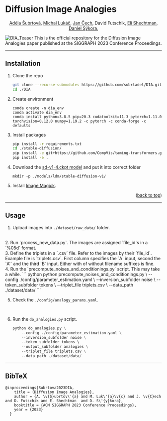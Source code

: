# Diffusion Image Analogies
<div align='center'>
<a href ="https://cmp.felk.cvut.cz/~subrtade/">Adéla Šubrtová</a>,
<a href ="https://research.adobe.com/person/michal-lukac/">Michal Lukáč</a>,  
<a href ="https://cmp.felk.cvut.cz/~cechj/">Jan Čech</a>,  
David Futschik,  
<a href ="https://research.adobe.com/person/eli-shechtman/">Eli Shechtman</a>,  
<a href ="https://dcgi.fel.cvut.cz/home/sykorad/">Daniel Sýkora</a>,  
</div>

![DIA_Teaser](https://github.com/subrtadel/DIA/assets/129282989/4e5ab11d-851a-4d9a-a6f8-d3769e994e33)
This is the official repository for the Diffusion Image Analogies paper published at the SIGGRAPH 2023 Conference Proceedings.

***

## Installation

1. Clone the repo
   ```sh
   git clone --recurse-submodules https://github.com/subrtadel/DIA.git
   cd ./DIA
   ```
2. Create environment 
    ```
    conda create -n dia_env
    conda activate dia_env
    conda install python=3.8.5 pip=20.3 cudatoolkit=11.3 pytorch=1.11.0 torchvision=0.12.0 numpy=1.19.2 -c pytorch -c conda-forge -c defaults
    ```
3. Install packages
   ```sh
   pip install -r requirements.txt
   cd ./stable-diffusion/
   pip install -e git+https://github.com/CompVis/taming-transformers.git@master#egg=taming-transformers
   pip install -e .
   ```
4. Download the [sd-v1-4.ckpt model](https://huggingface.co/CompVis/stable-diffusion-v-1-4-original) and put it into correct folder
    ```
    mkdir -p ./models/ldm/stable-diffusion-v1/

    ```
5. Install [Image Magick](https://imagemagick.org).

<p align="right">(<a href="#readme-top">back to top</a>)</p>

***


## Usage

1. Upload images into `./dataset/raw_data/` folder.
</br>
2. Run `process_new_data.py`. The images are assigned `file_id`s in a `%05d` format.
</br>
3. Define the triplets in a `.csv` file. Refer to the images by their `file_id`. 
    Example file is `triplets.csv`. First column specifies the `A` input, second the `A'` and the third `B` input. Either with of without filename suffixes is fine.
</br>
4. Run the `precompute_noises_and_conditionings.py` script. This may take a while.
    ``` python
    python precompute_noises_and_conditionings.py \
        --config ./config/parameter_estimation.yaml \
        --inversion_subfolder noise \
        --token_subfolder tokens \ 
        --triplet_file triplets.csv \
        --data_path ./dataset/data/
    ```

</br>

5. Check the `./config/analogy_params.yaml`.
</br>

6. Run the `do_analogies.py` script. 
    ``` python do_analogies.py
    python do_analogies.py \
        --config ./config/parameter_estimation.yaml \
        --inversion_subfolder noise \
        --token_subfolder tokens \ 
        --output_subfolder analogies \
        --triplet_file triplets.csv \
        --data_path ./dataset/data/
    ```



***

## BibTeX

    @inproceedings{Subrtova2023DIA,
        title = {Diffusion Image Analogies},
        author = {A. \v{S}ubrtov\'{a} and M. Luk\'{a}\v{c} and J. \v{C}ech and D. Futschik and E. Shechtman  and D. S\'{y}kora},
        booktitle = {ACM SIGGRAPH 2023 Conference Proceedings},
        year = {2023}
      }

